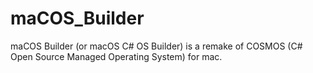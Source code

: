 # maCOS_Builder
maCOS Builder (or macOS C# OS Builder) is a remake of COSMOS (C# Open Source Managed Operating System) for mac.
